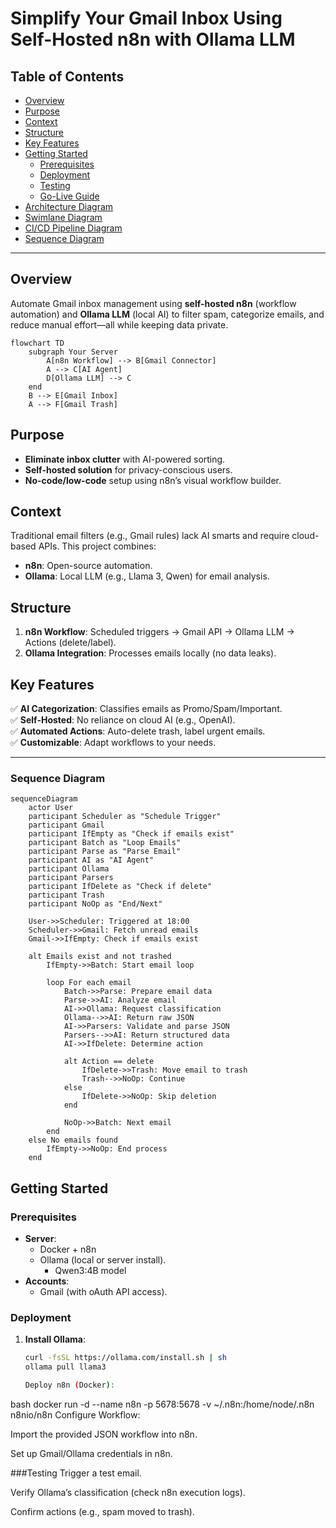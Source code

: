 # Simplify Your Gmail Inbox Using Self-Hosted n8n with Ollama LLM

## Table of Contents
- [Overview](#overview)
- [Purpose](#purpose)
- [Context](#context)
- [Structure](#structure)
- [Key Features](#key-features)
- [Getting Started](#getting-started)
  - [Prerequisites](#prerequisites)
  - [Deployment](#deployment)
  - [Testing](#testing)
  - [Go-Live Guide](#go-live-guide)
- [Architecture Diagram](#architecture-diagram)
- [Swimlane Diagram](#swimlane-diagram)
- [CI/CD Pipeline Diagram](#cicd-pipeline-diagram)
- [Sequence Diagram](#sequence-diagram)

---

## Overview
Automate Gmail inbox management using **self-hosted n8n** (workflow automation) and **Ollama LLM** (local AI) to filter spam, categorize emails, and reduce manual effort—all while keeping data private.
```mermaid
flowchart TD
    subgraph Your Server
        A[n8n Workflow] --> B[Gmail Connector]
        A --> C[AI Agent]
        D[Ollama LLM] --> C
    end
    B --> E[Gmail Inbox]
    A --> F[Gmail Trash]
```
    
## Purpose
- **Eliminate inbox clutter** with AI-powered sorting.
- **Self-hosted solution** for privacy-conscious users.
- **No-code/low-code** setup using n8n’s visual workflow builder.

## Context
Traditional email filters (e.g., Gmail rules) lack AI smarts and require cloud-based APIs. This project combines:
- **n8n**: Open-source automation.
- **Ollama**: Local LLM (e.g., Llama 3, Qwen) for email analysis.

## Structure
1. **n8n Workflow**: Scheduled triggers → Gmail API → Ollama LLM → Actions (delete/label).
2. **Ollama Integration**: Processes emails locally (no data leaks).

## Key Features
✅ **AI Categorization**: Classifies emails as Promo/Spam/Important.  
✅ **Self-Hosted**: No reliance on cloud AI (e.g., OpenAI).  
✅ **Automated Actions**: Auto-delete trash, label urgent emails.  
✅ **Customizable**: Adapt workflows to your needs.  

---
### Sequence Diagram
```mermaid
sequenceDiagram
    actor User
    participant Scheduler as "Schedule Trigger"
    participant Gmail
    participant IfEmpty as "Check if emails exist"
    participant Batch as "Loop Emails"
    participant Parse as "Parse Email"
    participant AI as "AI Agent"
    participant Ollama
    participant Parsers
    participant IfDelete as "Check if delete"
    participant Trash
    participant NoOp as "End/Next"

    User->>Scheduler: Triggered at 18:00
    Scheduler->>Gmail: Fetch unread emails
    Gmail->>IfEmpty: Check if emails exist

    alt Emails exist and not trashed
        IfEmpty->>Batch: Start email loop

        loop For each email
            Batch->>Parse: Prepare email data
            Parse->>AI: Analyze email
            AI->>Ollama: Request classification
            Ollama-->>AI: Return raw JSON
            AI->>Parsers: Validate and parse JSON
            Parsers-->>AI: Return structured data
            AI->>IfDelete: Determine action

            alt Action == delete
                IfDelete->>Trash: Move email to trash
                Trash-->>NoOp: Continue
            else
                IfDelete->>NoOp: Skip deletion
            end

            NoOp->>Batch: Next email
        end
    else No emails found
        IfEmpty->>NoOp: End process
    end

```

## Getting Started

### Prerequisites
- **Server**:
  - Docker + n8n
  - Ollama (local or server install).
    - Qwen3:4B model
- **Accounts**:
  - Gmail (with oAuth API access).


### Deployment
1. **Install Ollama**:
   ```bash
   curl -fsSL https://ollama.com/install.sh | sh
   ollama pull llama3

   Deploy n8n (Docker):

bash
docker run -d --name n8n -p 5678:5678 -v ~/.n8n:/home/node/.n8n n8nio/n8n
Configure Workflow:

Import the provided JSON workflow into n8n.

Set up Gmail/Ollama credentials in n8n.

###Testing
Trigger a test email.

Verify Ollama’s classification (check n8n execution logs).

Confirm actions (e.g., spam moved to trash).
